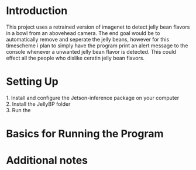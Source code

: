 <h1>Introduction</h1>
This project uses a retrained version of imagenet to detect jelly bean flavors in a bowl from an abovehead camera.
The end goal would be to automatically remove and seperate the jelly beans, however for this timescheme i plan to simply have the program print an alert message to the console whenever a unwanted jelly bean flavor is detected.
This could effect all the people who dislike ceratin jelly bean flavors.



<h1>Setting Up</h1>
1. Install and configure the Jetson-inference package on your computer
<br>
2. Install the JellyBP folder
<br>
3. Run the 



<h1>Basics for Running the Program</h1>




<h1>Additional notes</h1>